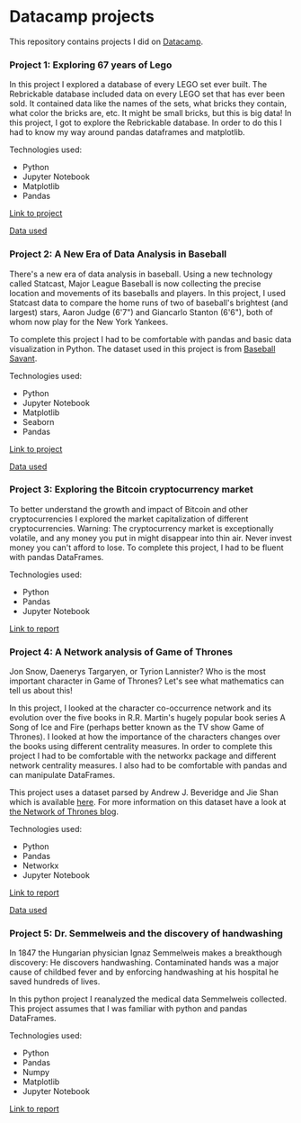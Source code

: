 # Datacamp projects
This repository contains projects I did on [Datacamp](https://www.datacamp.com/).

### Project 1: Exploring 67 years of Lego
In this project I explored a database of every LEGO set ever built. The Rebrickable database included data on every LEGO set that has ever been sold. It contained data like the names of the sets, what bricks they contain, what color the bricks are, etc. It might be small bricks, but this is big data! In this project, I got to explore the Rebrickable database. In order to do this I had to know my way around pandas dataframes and matplotlib.

Technologies used:
- Python
- Jupyter Notebook
- Matplotlib
- Pandas

[Link to project](https://github.com/NickZward/Datacamp-projects/blob/master/Exploring%2067%20years%20of%20Lego/notebook.ipynb)

[Data used](https://rebrickable.com/downloads/x)

### Project 2: A New Era of Data Analysis in Baseball
There's a new era of data analysis in baseball. Using a new technology called Statcast, Major League Baseball is now collecting the precise location and movements of its baseballs and players. In this project, I used Statcast data to compare the home runs of two of baseball's brightest (and largest) stars, Aaron Judge (6'7") and Giancarlo Stanton (6'6"), both of whom now play for the New York Yankees.

To complete this project I had to be comfortable with pandas and basic data visualization in Python. The dataset used in this project is from [Baseball Savant](https://baseballsavant.mlb.com/about).

Technologies used:
- Python
- Jupyter Notebook
- Matplotlib
- Seaborn
- Pandas

[Link to project](https://github.com/NickZward/Datacamp-projects/blob/master/A%20New%20Era%20of%20Data%20Analysis%20in%20Baseball/notebook.ipynb)

[Data used](https://baseballsavant.mlb.com/about)

### Project 3: Exploring the Bitcoin cryptocurrency market
To better understand the growth and impact of Bitcoin and other cryptocurrencies I explored the market capitalization of different cryptocurrencies. Warning: The cryptocurrency market is exceptionally volatile, and any money you put in might disappear into thin air. Never invest money you can't afford to lose. To complete this project, I had to be fluent with pandas DataFrames.

Technologies used:
- Python
- Pandas
- Jupyter Notebook

[Link to report](https://github.com/NickZward/Datacamp-projects/blob/master/Exploring%20the%20Bitcoin%20cryptocurrency%20market/notebook.ipynb)

### Project 4: A Network analysis of Game of Thrones
Jon Snow, Daenerys Targaryen, or Tyrion Lannister? Who is the most important character in Game of Thrones? Let's see what mathematics can tell us about this!

In this project, I looked at the character co-occurrence network and its evolution over the five books in R.R. Martin's hugely popular book series A Song of Ice and Fire (perhaps better known as the TV show Game of Thrones). I looked at how the importance of the characters changes over the books using different centrality measures. In order to complete this project I had to be comfortable with the networkx package and different network centrality measures. I also had to be comfortable with pandas and can manipulate DataFrames. 

This project uses a dataset parsed by Andrew J. Beveridge and Jie Shan which is available [here](https://github.com/mathbeveridge/asoiaf). For more information on this dataset have a look at [the Network of Thrones blog](https://networkofthrones.wordpress.com/).

Technologies used:
- Python
- Pandas
- Networkx
- Jupyter Notebook

[Link to report](https://github.com/NickZward/Datacamp-projects/blob/master/A%20Network%20analysis%20of%20Game%20of%20Thrones/notebook.ipynb)

[Data used](https://github.com/mathbeveridge/asoiaf)

### Project 5: Dr. Semmelweis and the discovery of handwashing
In 1847 the Hungarian physician Ignaz Semmelweis makes a breakthough discovery: He discovers handwashing. Contaminated hands was a major cause of childbed fever and by enforcing handwashing at his hospital he saved hundreds of lives.

In this python project I reanalyzed the medical data Semmelweis collected. This project assumes that I was familiar with python and pandas DataFrames. 

Technologies used:
- Python
- Pandas
- Numpy
- Matplotlib
- Jupyter Notebook

[Link to report](https://github.com/NickZward/Datacamp-projects/blob/master/Dr.%20Semmelweis%20and%20the%20discovery%20of%20handwashing/notebook.ipynb)
